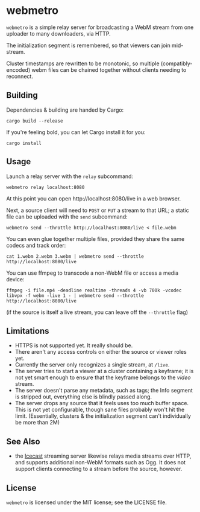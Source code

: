 # webmetro

`webmetro` is a simple relay server for broadcasting a WebM stream from one uploader to many downloaders, via HTTP.

The initialization segment is remembered, so that viewers can join mid-stream.

Cluster timestamps are rewritten to be monotonic, so multiple (compatibly-encoded) webm files can be chained together without clients needing to reconnect.

## Building

Dependencies & building are handed by Cargo:

`cargo build --release`

If you're feeling bold, you can let Cargo install it for you:

`cargo install`

## Usage

Launch a relay server with the `relay` subcommand:

`webmetro relay localhost:8080`

At this point you can open http://localhost:8080/live in a web browser.

Next, a source client will need to `POST` or `PUT` a stream to that URL; a static file can be uploaded with the `send` subcommand:

`webmetro send --throttle http://localhost:8080/live < file.webm`

You can even glue together multiple files, provided they share the same codecs and track order:

`cat 1.webm 2.webm 3.webm | webmetro send --throttle http://localhost:8080/live`

You can use ffmpeg to transcode a non-WebM file or access a media device:

`ffmpeg -i file.mp4 -deadline realtime -threads 4 -vb 700k -vcodec libvpx -f webm -live 1 - | webmetro send --throttle http://localhost:8080/live`

(if the source is itself a live stream, you can leave off the `--throttle` flag)

## Limitations

* HTTPS is not supported yet. It really should be.
* There aren't any access controls on either the source or viewer roles yet.
* Currently the server only recognizes a single stream, at `/live`.
* The server tries to start a viewer at a cluster containing a keyframe; it is not yet smart enough to ensure that the keyframe belongs to the *video* stream.
* The server doesn't parse any metadata, such as tags; the Info segment is stripped out, everything else is blindly passed along.
* The server drops any source that it feels uses too much buffer space. This is not yet configurable, though sane files probably won't hit the limit. (Essentially, clusters & the initialization segment can't individually be more than 2M)

## See Also

* the [Icecast](http://www.icecast.org/) streaming server likewise relays media streams over HTTP, and supports additional non-WebM formats such as Ogg. It does not support clients connecting to a stream before the source, however.

## License

`webmetro` is licensed under the MIT license; see the LICENSE file.
